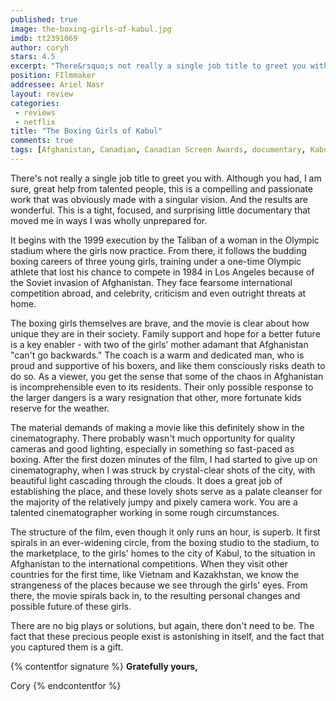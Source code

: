 ```yaml
---
published: true
image: the-boxing-girls-of-kabul.jpg
imdb: tt2391069
author: coryh
stars: 4.5
excerpt: "There&rsquo;s not really a single job title to greet you with. Although you had, I am sure, great help from talented people, this is a compelling and passionate work that was obviously made with a singular vision. And the results are wonderful. This is a tight, focused, and surprising little documentary that moved me in ways I was wholly unprepared for."
position: FIlmmaker
addressee: Ariel Nasr
layout: review
categories: 
 - reviews
 - netflix
title: "The Boxing Girls of Kabul"
comments: true
tags: [Afghanistan, Canadian, Canadian Screen Awards, documentary, Kabul, Letters]
---
```

There's not really a single job title to greet you with. Although you had, I am sure, great help from talented people, this is a compelling and passionate work that was obviously made with a singular vision. And the results are wonderful. This is a tight, focused, and surprising little documentary that moved me in ways I was wholly unprepared for. 

It begins with the 1999 execution by the Taliban of a woman in the Olympic stadium where the girls now practice. From there, it follows the budding boxing careers of three young girls, training under a one-time Olympic athlete that lost his chance to compete in 1984 in Los Angeles because of the Soviet invasion of Afghanistan. They face fearsome international competition abroad, and celebrity, criticism and even outright threats at home. 

The boxing girls themselves are brave, and the movie is clear about how unique they are in their society. Family support and hope for a better future is a key enabler - with two of the girls' mother adamant that Afghanistan "can't go backwards." The coach is a warm and dedicated man, who is proud and supportive of his boxers, and like them consciously risks death to do so. As a viewer, you get the sense that some of the chaos in Afghanistan is incomprehensible even to its residents. Their only possible response to the larger dangers is a wary resignation that other, more fortunate kids reserve for the weather.

The material demands of making a movie like this definitely show in the cinematography. There probably wasn't much opportunity for quality cameras and good lighting, especially in something so fast-paced as boxing. After the first dozen minutes of the film, I had started to give up on cinematography, when I was struck by crystal-clear shots of the city, with beautiful light cascading through the clouds. It does a great job of establishing the place, and these lovely shots serve as a palate cleanser for the majority of the relatively jumpy and pixely camera work. You are a talented cinematographer working in some rough circumstances. 

The structure of the film, even though it only runs an hour, is superb. It first spirals in an ever-widening circle, from the boxing studio to the stadium, to the marketplace, to the girls' homes to the city of Kabul, to the situation in Afghanistan to the international competitions. When they visit other countries for the first time, like Vietnam and Kazakhstan, we know the strangeness of the places because we see through the girls' eyes. From there, the movie spirals back in, to the resulting personal changes and possible future of these girls.  

There are no big plays or solutions, but again, there don't need to be. The fact that these precious people exist is astonishing in itself, and the fact that you captured them is a gift.

{% contentfor signature %}
**Gratefully yours,**

Cory
{% endcontentfor %}